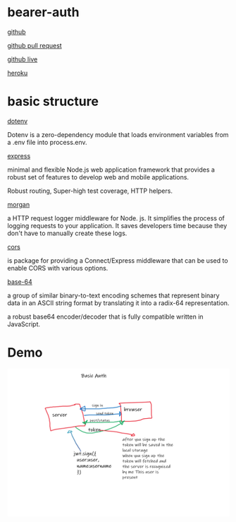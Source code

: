 # bearer-auth

[github](https://github.com/naeemmusamh/bearer-auth)

[github pull request](https://github.com/naeemmusamh/bearer-auth/pull/3)

[github live](https://naeemmusamh.github.io/bearer-auth/)

[heroku](https://bearer-oauth.herokuapp.com/signup)

# basic structure

[dotenv](https://www.npmjs.com/package/dotenv)

Dotenv is a zero-dependency module that loads environment variables from a .env file into process.env. 

[express](https://www.npmjs.com/package/express)

minimal and flexible Node.js web application framework that provides a robust set of features to develop web and mobile applications.

Robust routing, Super-high test coverage, HTTP helpers.

[morgan](https://www.npmjs.com/package/morgan)

a HTTP request logger middleware for Node. js. It simplifies the process of logging requests to your application. It saves developers time because they don't have to manually create these logs.

[cors](https://www.npmjs.com/package/cors)

is package for providing a Connect/Express middleware that can be used to enable CORS with various options.

[base-64](https://www.npmjs.com/package/base-64)

a group of similar binary-to-text encoding schemes that represent binary data in an ASCII string format by translating it into a radix-64 representation.

a robust base64 encoder/decoder that is fully compatible written in JavaScript.


# Demo

![bearer-auth](https://github.com/naeemmusamh/bearer-auth/blob/main/img/bearer-auth.png?raw=true)
